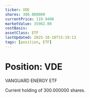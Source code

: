 ```yaml
---
ticker: VDE
shares: 300.000000
currentPrice: 119.9400
marketValue: 35982.00
costBasis: 
assetClass: ETF
lastUpdated: 2025-10-18T15:19:13
tags: [position, ETF]
---
```


# Position: VDE

VANGUARD ENERGY ETF

Current holding of 300.000000 shares.
